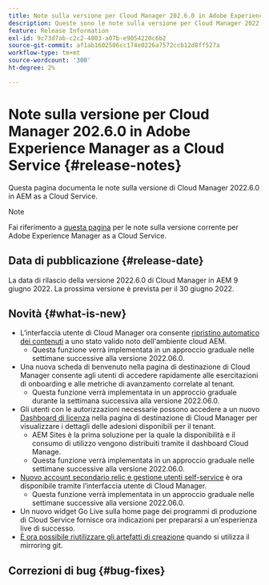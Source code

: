 ```yaml
---
title: Note sulla versione per Cloud Manager 202.6.0 in Adobe Experience Manager as a Cloud Service
description: Queste sono le note sulla versione per Cloud Manager 2022.6.0 in AEM as a Cloud Service.
feature: Release Information
exl-id: 9c73d7ab-c2c2-4803-a07b-e9054220c6b2
source-git-commit: af1ab1602506cc174e0226a7572ccb12d8ff527a
workflow-type: tm+mt
source-wordcount: '300'
ht-degree: 2%

---
```



# Note sulla versione per Cloud Manager 202.6.0 in Adobe Experience Manager as a Cloud Service {#release-notes}

Questa pagina documenta le note sulla versione di Cloud Manager 2022.6.0 in AEM as a Cloud Service.

>[!NOTE]
>
>Fai riferimento a [questa pagina](/help/release-notes/release-notes-cloud/release-notes-current.md) per le note sulla versione corrente per Adobe Experience Manager as a Cloud Service.

## Data di pubblicazione {#release-date}

La data di rilascio della versione 2022.6.0 di Cloud Manager in AEM 9 giugno 2022. La prossima versione è prevista per il 30 giugno 2022.

## Novità {#what-is-new}

* L’interfaccia utente di Cloud Manager ora consente [ripristino automatico dei contenuti](/help/operations/backup.md) a uno stato valido noto dell&#39;ambiente cloud AEM.
   * Questa funzione verrà implementata in un approccio graduale nelle settimane successive alla versione 2022.06.0.
* Una nuova scheda di benvenuto nella pagina di destinazione di Cloud Manager consente agli utenti di accedere rapidamente alle esercitazioni di onboarding e alle metriche di avanzamento correlate al tenant.
   * Questa funzione verrà implementata in un approccio graduale durante la settimana successiva alla versione 2022.06.0.
* Gli utenti con le autorizzazioni necessarie possono accedere a un nuovo [Dashboard di licenza](/help/implementing/cloud-manager/license-dashboard.md) nella pagina di destinazione di Cloud Manager per visualizzare i dettagli delle adesioni disponibili per il tenant.
   * AEM Sites è la prima soluzione per la quale la disponibilità e il consumo di utilizzo vengono distribuiti tramite il dashboard Cloud Manage.
   * Questa funzione verrà implementata in un approccio graduale nelle settimane successive alla versione 2022.06.0.
* [Nuovo account secondario relic e gestione utenti self-service](/help/implementing/cloud-manager/user-access-new-relic.md) è ora disponibile tramite l’interfaccia utente di Cloud Manager.
   * Questa funzione verrà implementata in un approccio graduale nelle settimane successive alla versione 2022.06.0.
* Un nuovo widget Go Live sulla home page dei programmi di produzione di Cloud Service fornisce ora indicazioni per prepararsi a un&#39;esperienza live di successo.
* [È ora possibile riutilizzare gli artefatti di creazione](/help/implementing/cloud-manager/getting-access-to-aem-in-cloud/setting-up-project.md#build-artifact-reuse) quando si utilizza il mirroring git.

## Correzioni di bug {#bug-fixes}
